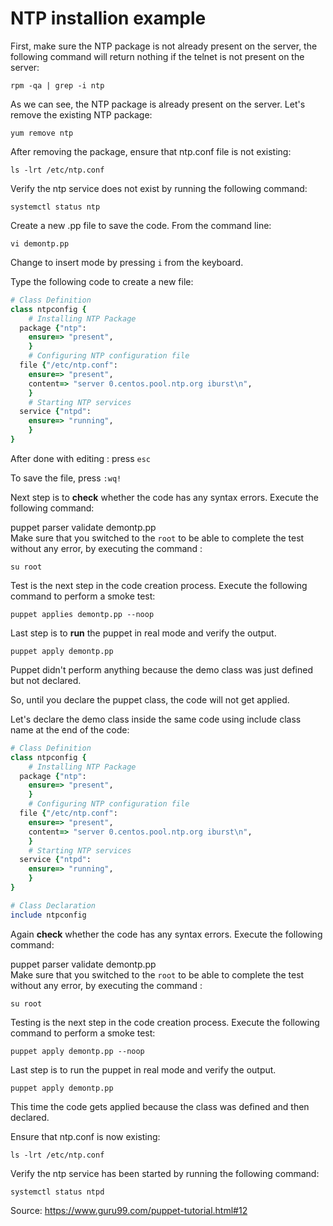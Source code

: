 # NTP installion example
First, make sure the NTP package is not already present on the server, the following command will return nothing if the telnet is not present on the server:
```
rpm -qa | grep -i ntp		
```
As we can see, the NTP package is already present on the server. Let's remove the existing NTP package:
```
yum remove ntp
```
After removing the package, ensure that ntp.conf file is not existing:
```
ls -lrt /etc/ntp.conf		
```
Verify the ntp service does not exist by running the following command:
```
systemctl status ntp		
```
Create a new .pp file to save the code. From the command line:
```
vi demontp.pp
```	
Change to insert mode by pressing `i` from the keyboard.

Type the following code to create a new file:
```ruby
# Class Definition 
class ntpconfig {
    # Installing NTP Package 
  package {"ntp": 
    ensure=> "present",
    }
    # Configuring NTP configuration file 
  file {"/etc/ntp.conf": 
    ensure=> "present", 
    content=> "server 0.centos.pool.ntp.org iburst\n",
    }
    # Starting NTP services 
  service {"ntpd": 
    ensure=> "running",
    }
}
```
After done with editing : press `esc`

To save the file, press `:wq!`

Next step is to **check** whether the code has any syntax errors. Execute the following command:

puppet parser validate demontp.pp		
Make sure that you switched to the `root` to be able to complete the test without any error, by executing the command :
```
su root
```
Test is the next step in the code creation process. Execute the following command to perform a smoke test:
```
puppet applies demontp.pp --noop
```	
Last step is to **run** the puppet in real mode and verify the output.
```
puppet apply demontp.pp
```	
Puppet didn't perform anything because the demo class was just defined but not declared.

So, until you declare the puppet class, the code will not get applied.

Let's declare the demo class inside the same code using include class name at the end of the code:
```ruby
# Class Definition 
class ntpconfig {
    # Installing NTP Package 
  package {"ntp": 
    ensure=> "present",
    }
    # Configuring NTP configuration file 
  file {"/etc/ntp.conf": 
    ensure=> "present", 
    content=> "server 0.centos.pool.ntp.org iburst\n",
    }
    # Starting NTP services 
  service {"ntpd": 
    ensure=> "running",
    }
}

# Class Declaration 
include ntpconfig
```
Again **check** whether the code has any syntax errors. Execute the following command:

puppet parser validate demontp.pp		
Make sure that you switched to the `root` to be able to complete the test without any error, by executing the command :
```
su root
```
Testing is the next step in the code creation process. Execute the following command to perform a smoke test:
```
puppet apply demontp.pp --noop
```
Last step is to run the puppet in real mode and verify the output.
```
puppet apply demontp.pp
```	
This time the code gets applied because the class was defined and then declared.

Ensure that ntp.conf is now existing:
```
ls -lrt /etc/ntp.conf
```
Verify the ntp service has been started by running the following command:
```
systemctl status ntpd
```

Source: https://www.guru99.com/puppet-tutorial.html#12